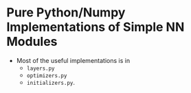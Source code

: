 # Pure Python/Numpy Implementations of Simple NN Modules
- Most of the useful implementations is in
    - `layers.py`
    - `optimizers.py`
    - `initializers.py`.
